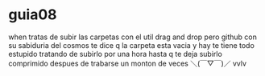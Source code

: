 # guia08
when tratas de subir las carpetas con el util drag and drop pero github con su sabiduria del cosmos te dice q la carpeta esta vacia y hay te tiene todo estupido tratando de subirlo por una hora hasta q te deja subirlo comprimido despues de trabarse un monton de veces ＼(￣▽￣)／ vvlv

